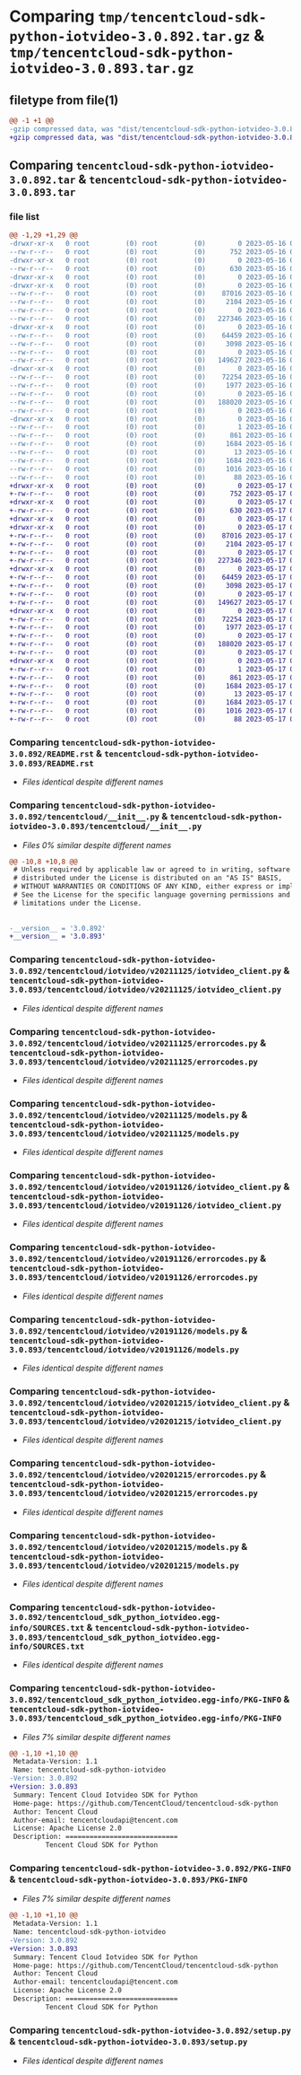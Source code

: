 # Comparing `tmp/tencentcloud-sdk-python-iotvideo-3.0.892.tar.gz` & `tmp/tencentcloud-sdk-python-iotvideo-3.0.893.tar.gz`

## filetype from file(1)

```diff
@@ -1 +1 @@
-gzip compressed data, was "dist/tencentcloud-sdk-python-iotvideo-3.0.892.tar", last modified: Tue May 16 00:39:21 2023, max compression
+gzip compressed data, was "dist/tencentcloud-sdk-python-iotvideo-3.0.893.tar", last modified: Wed May 17 03:34:00 2023, max compression
```

## Comparing `tencentcloud-sdk-python-iotvideo-3.0.892.tar` & `tencentcloud-sdk-python-iotvideo-3.0.893.tar`

### file list

```diff
@@ -1,29 +1,29 @@
-drwxr-xr-x   0 root         (0) root         (0)        0 2023-05-16 00:39:21.000000 tencentcloud-sdk-python-iotvideo-3.0.892/
--rw-r--r--   0 root         (0) root         (0)      752 2023-05-16 00:39:21.000000 tencentcloud-sdk-python-iotvideo-3.0.892/README.rst
-drwxr-xr-x   0 root         (0) root         (0)        0 2023-05-16 00:39:21.000000 tencentcloud-sdk-python-iotvideo-3.0.892/tencentcloud/
--rw-r--r--   0 root         (0) root         (0)      630 2023-05-16 00:39:21.000000 tencentcloud-sdk-python-iotvideo-3.0.892/tencentcloud/__init__.py
-drwxr-xr-x   0 root         (0) root         (0)        0 2023-05-16 00:39:21.000000 tencentcloud-sdk-python-iotvideo-3.0.892/tencentcloud/iotvideo/
-drwxr-xr-x   0 root         (0) root         (0)        0 2023-05-16 00:39:21.000000 tencentcloud-sdk-python-iotvideo-3.0.892/tencentcloud/iotvideo/v20211125/
--rw-r--r--   0 root         (0) root         (0)    87016 2023-05-16 00:39:21.000000 tencentcloud-sdk-python-iotvideo-3.0.892/tencentcloud/iotvideo/v20211125/iotvideo_client.py
--rw-r--r--   0 root         (0) root         (0)     2104 2023-05-16 00:39:21.000000 tencentcloud-sdk-python-iotvideo-3.0.892/tencentcloud/iotvideo/v20211125/errorcodes.py
--rw-r--r--   0 root         (0) root         (0)        0 2023-05-16 00:39:21.000000 tencentcloud-sdk-python-iotvideo-3.0.892/tencentcloud/iotvideo/v20211125/__init__.py
--rw-r--r--   0 root         (0) root         (0)   227346 2023-05-16 00:39:21.000000 tencentcloud-sdk-python-iotvideo-3.0.892/tencentcloud/iotvideo/v20211125/models.py
-drwxr-xr-x   0 root         (0) root         (0)        0 2023-05-16 00:39:21.000000 tencentcloud-sdk-python-iotvideo-3.0.892/tencentcloud/iotvideo/v20191126/
--rw-r--r--   0 root         (0) root         (0)    64459 2023-05-16 00:39:21.000000 tencentcloud-sdk-python-iotvideo-3.0.892/tencentcloud/iotvideo/v20191126/iotvideo_client.py
--rw-r--r--   0 root         (0) root         (0)     3098 2023-05-16 00:39:21.000000 tencentcloud-sdk-python-iotvideo-3.0.892/tencentcloud/iotvideo/v20191126/errorcodes.py
--rw-r--r--   0 root         (0) root         (0)        0 2023-05-16 00:39:21.000000 tencentcloud-sdk-python-iotvideo-3.0.892/tencentcloud/iotvideo/v20191126/__init__.py
--rw-r--r--   0 root         (0) root         (0)   149627 2023-05-16 00:39:21.000000 tencentcloud-sdk-python-iotvideo-3.0.892/tencentcloud/iotvideo/v20191126/models.py
-drwxr-xr-x   0 root         (0) root         (0)        0 2023-05-16 00:39:21.000000 tencentcloud-sdk-python-iotvideo-3.0.892/tencentcloud/iotvideo/v20201215/
--rw-r--r--   0 root         (0) root         (0)    72254 2023-05-16 00:39:21.000000 tencentcloud-sdk-python-iotvideo-3.0.892/tencentcloud/iotvideo/v20201215/iotvideo_client.py
--rw-r--r--   0 root         (0) root         (0)     1977 2023-05-16 00:39:21.000000 tencentcloud-sdk-python-iotvideo-3.0.892/tencentcloud/iotvideo/v20201215/errorcodes.py
--rw-r--r--   0 root         (0) root         (0)        0 2023-05-16 00:39:21.000000 tencentcloud-sdk-python-iotvideo-3.0.892/tencentcloud/iotvideo/v20201215/__init__.py
--rw-r--r--   0 root         (0) root         (0)   188020 2023-05-16 00:39:21.000000 tencentcloud-sdk-python-iotvideo-3.0.892/tencentcloud/iotvideo/v20201215/models.py
--rw-r--r--   0 root         (0) root         (0)        0 2023-05-16 00:39:21.000000 tencentcloud-sdk-python-iotvideo-3.0.892/tencentcloud/iotvideo/__init__.py
-drwxr-xr-x   0 root         (0) root         (0)        0 2023-05-16 00:39:21.000000 tencentcloud-sdk-python-iotvideo-3.0.892/tencentcloud_sdk_python_iotvideo.egg-info/
--rw-r--r--   0 root         (0) root         (0)        1 2023-05-16 00:39:21.000000 tencentcloud-sdk-python-iotvideo-3.0.892/tencentcloud_sdk_python_iotvideo.egg-info/dependency_links.txt
--rw-r--r--   0 root         (0) root         (0)      861 2023-05-16 00:39:21.000000 tencentcloud-sdk-python-iotvideo-3.0.892/tencentcloud_sdk_python_iotvideo.egg-info/SOURCES.txt
--rw-r--r--   0 root         (0) root         (0)     1684 2023-05-16 00:39:21.000000 tencentcloud-sdk-python-iotvideo-3.0.892/tencentcloud_sdk_python_iotvideo.egg-info/PKG-INFO
--rw-r--r--   0 root         (0) root         (0)       13 2023-05-16 00:39:21.000000 tencentcloud-sdk-python-iotvideo-3.0.892/tencentcloud_sdk_python_iotvideo.egg-info/top_level.txt
--rw-r--r--   0 root         (0) root         (0)     1684 2023-05-16 00:39:21.000000 tencentcloud-sdk-python-iotvideo-3.0.892/PKG-INFO
--rw-r--r--   0 root         (0) root         (0)     1016 2023-05-16 00:39:21.000000 tencentcloud-sdk-python-iotvideo-3.0.892/setup.py
--rw-r--r--   0 root         (0) root         (0)       88 2023-05-16 00:39:21.000000 tencentcloud-sdk-python-iotvideo-3.0.892/setup.cfg
+drwxr-xr-x   0 root         (0) root         (0)        0 2023-05-17 03:34:00.000000 tencentcloud-sdk-python-iotvideo-3.0.893/
+-rw-r--r--   0 root         (0) root         (0)      752 2023-05-17 03:34:00.000000 tencentcloud-sdk-python-iotvideo-3.0.893/README.rst
+drwxr-xr-x   0 root         (0) root         (0)        0 2023-05-17 03:34:00.000000 tencentcloud-sdk-python-iotvideo-3.0.893/tencentcloud/
+-rw-r--r--   0 root         (0) root         (0)      630 2023-05-17 03:34:00.000000 tencentcloud-sdk-python-iotvideo-3.0.893/tencentcloud/__init__.py
+drwxr-xr-x   0 root         (0) root         (0)        0 2023-05-17 03:34:00.000000 tencentcloud-sdk-python-iotvideo-3.0.893/tencentcloud/iotvideo/
+drwxr-xr-x   0 root         (0) root         (0)        0 2023-05-17 03:34:00.000000 tencentcloud-sdk-python-iotvideo-3.0.893/tencentcloud/iotvideo/v20211125/
+-rw-r--r--   0 root         (0) root         (0)    87016 2023-05-17 03:34:00.000000 tencentcloud-sdk-python-iotvideo-3.0.893/tencentcloud/iotvideo/v20211125/iotvideo_client.py
+-rw-r--r--   0 root         (0) root         (0)     2104 2023-05-17 03:34:00.000000 tencentcloud-sdk-python-iotvideo-3.0.893/tencentcloud/iotvideo/v20211125/errorcodes.py
+-rw-r--r--   0 root         (0) root         (0)        0 2023-05-17 03:34:00.000000 tencentcloud-sdk-python-iotvideo-3.0.893/tencentcloud/iotvideo/v20211125/__init__.py
+-rw-r--r--   0 root         (0) root         (0)   227346 2023-05-17 03:34:00.000000 tencentcloud-sdk-python-iotvideo-3.0.893/tencentcloud/iotvideo/v20211125/models.py
+drwxr-xr-x   0 root         (0) root         (0)        0 2023-05-17 03:34:00.000000 tencentcloud-sdk-python-iotvideo-3.0.893/tencentcloud/iotvideo/v20191126/
+-rw-r--r--   0 root         (0) root         (0)    64459 2023-05-17 03:34:00.000000 tencentcloud-sdk-python-iotvideo-3.0.893/tencentcloud/iotvideo/v20191126/iotvideo_client.py
+-rw-r--r--   0 root         (0) root         (0)     3098 2023-05-17 03:34:00.000000 tencentcloud-sdk-python-iotvideo-3.0.893/tencentcloud/iotvideo/v20191126/errorcodes.py
+-rw-r--r--   0 root         (0) root         (0)        0 2023-05-17 03:34:00.000000 tencentcloud-sdk-python-iotvideo-3.0.893/tencentcloud/iotvideo/v20191126/__init__.py
+-rw-r--r--   0 root         (0) root         (0)   149627 2023-05-17 03:34:00.000000 tencentcloud-sdk-python-iotvideo-3.0.893/tencentcloud/iotvideo/v20191126/models.py
+drwxr-xr-x   0 root         (0) root         (0)        0 2023-05-17 03:34:00.000000 tencentcloud-sdk-python-iotvideo-3.0.893/tencentcloud/iotvideo/v20201215/
+-rw-r--r--   0 root         (0) root         (0)    72254 2023-05-17 03:34:00.000000 tencentcloud-sdk-python-iotvideo-3.0.893/tencentcloud/iotvideo/v20201215/iotvideo_client.py
+-rw-r--r--   0 root         (0) root         (0)     1977 2023-05-17 03:34:00.000000 tencentcloud-sdk-python-iotvideo-3.0.893/tencentcloud/iotvideo/v20201215/errorcodes.py
+-rw-r--r--   0 root         (0) root         (0)        0 2023-05-17 03:34:00.000000 tencentcloud-sdk-python-iotvideo-3.0.893/tencentcloud/iotvideo/v20201215/__init__.py
+-rw-r--r--   0 root         (0) root         (0)   188020 2023-05-17 03:34:00.000000 tencentcloud-sdk-python-iotvideo-3.0.893/tencentcloud/iotvideo/v20201215/models.py
+-rw-r--r--   0 root         (0) root         (0)        0 2023-05-17 03:34:00.000000 tencentcloud-sdk-python-iotvideo-3.0.893/tencentcloud/iotvideo/__init__.py
+drwxr-xr-x   0 root         (0) root         (0)        0 2023-05-17 03:34:00.000000 tencentcloud-sdk-python-iotvideo-3.0.893/tencentcloud_sdk_python_iotvideo.egg-info/
+-rw-r--r--   0 root         (0) root         (0)        1 2023-05-17 03:34:00.000000 tencentcloud-sdk-python-iotvideo-3.0.893/tencentcloud_sdk_python_iotvideo.egg-info/dependency_links.txt
+-rw-r--r--   0 root         (0) root         (0)      861 2023-05-17 03:34:00.000000 tencentcloud-sdk-python-iotvideo-3.0.893/tencentcloud_sdk_python_iotvideo.egg-info/SOURCES.txt
+-rw-r--r--   0 root         (0) root         (0)     1684 2023-05-17 03:34:00.000000 tencentcloud-sdk-python-iotvideo-3.0.893/tencentcloud_sdk_python_iotvideo.egg-info/PKG-INFO
+-rw-r--r--   0 root         (0) root         (0)       13 2023-05-17 03:34:00.000000 tencentcloud-sdk-python-iotvideo-3.0.893/tencentcloud_sdk_python_iotvideo.egg-info/top_level.txt
+-rw-r--r--   0 root         (0) root         (0)     1684 2023-05-17 03:34:00.000000 tencentcloud-sdk-python-iotvideo-3.0.893/PKG-INFO
+-rw-r--r--   0 root         (0) root         (0)     1016 2023-05-17 03:34:00.000000 tencentcloud-sdk-python-iotvideo-3.0.893/setup.py
+-rw-r--r--   0 root         (0) root         (0)       88 2023-05-17 03:34:00.000000 tencentcloud-sdk-python-iotvideo-3.0.893/setup.cfg
```

### Comparing `tencentcloud-sdk-python-iotvideo-3.0.892/README.rst` & `tencentcloud-sdk-python-iotvideo-3.0.893/README.rst`

 * *Files identical despite different names*

### Comparing `tencentcloud-sdk-python-iotvideo-3.0.892/tencentcloud/__init__.py` & `tencentcloud-sdk-python-iotvideo-3.0.893/tencentcloud/__init__.py`

 * *Files 0% similar despite different names*

```diff
@@ -10,8 +10,8 @@
 # Unless required by applicable law or agreed to in writing, software
 # distributed under the License is distributed on an "AS IS" BASIS,
 # WITHOUT WARRANTIES OR CONDITIONS OF ANY KIND, either express or implied.
 # See the License for the specific language governing permissions and
 # limitations under the License.
 
 
-__version__ = '3.0.892'
+__version__ = '3.0.893'
```

### Comparing `tencentcloud-sdk-python-iotvideo-3.0.892/tencentcloud/iotvideo/v20211125/iotvideo_client.py` & `tencentcloud-sdk-python-iotvideo-3.0.893/tencentcloud/iotvideo/v20211125/iotvideo_client.py`

 * *Files identical despite different names*

### Comparing `tencentcloud-sdk-python-iotvideo-3.0.892/tencentcloud/iotvideo/v20211125/errorcodes.py` & `tencentcloud-sdk-python-iotvideo-3.0.893/tencentcloud/iotvideo/v20211125/errorcodes.py`

 * *Files identical despite different names*

### Comparing `tencentcloud-sdk-python-iotvideo-3.0.892/tencentcloud/iotvideo/v20211125/models.py` & `tencentcloud-sdk-python-iotvideo-3.0.893/tencentcloud/iotvideo/v20211125/models.py`

 * *Files identical despite different names*

### Comparing `tencentcloud-sdk-python-iotvideo-3.0.892/tencentcloud/iotvideo/v20191126/iotvideo_client.py` & `tencentcloud-sdk-python-iotvideo-3.0.893/tencentcloud/iotvideo/v20191126/iotvideo_client.py`

 * *Files identical despite different names*

### Comparing `tencentcloud-sdk-python-iotvideo-3.0.892/tencentcloud/iotvideo/v20191126/errorcodes.py` & `tencentcloud-sdk-python-iotvideo-3.0.893/tencentcloud/iotvideo/v20191126/errorcodes.py`

 * *Files identical despite different names*

### Comparing `tencentcloud-sdk-python-iotvideo-3.0.892/tencentcloud/iotvideo/v20191126/models.py` & `tencentcloud-sdk-python-iotvideo-3.0.893/tencentcloud/iotvideo/v20191126/models.py`

 * *Files identical despite different names*

### Comparing `tencentcloud-sdk-python-iotvideo-3.0.892/tencentcloud/iotvideo/v20201215/iotvideo_client.py` & `tencentcloud-sdk-python-iotvideo-3.0.893/tencentcloud/iotvideo/v20201215/iotvideo_client.py`

 * *Files identical despite different names*

### Comparing `tencentcloud-sdk-python-iotvideo-3.0.892/tencentcloud/iotvideo/v20201215/errorcodes.py` & `tencentcloud-sdk-python-iotvideo-3.0.893/tencentcloud/iotvideo/v20201215/errorcodes.py`

 * *Files identical despite different names*

### Comparing `tencentcloud-sdk-python-iotvideo-3.0.892/tencentcloud/iotvideo/v20201215/models.py` & `tencentcloud-sdk-python-iotvideo-3.0.893/tencentcloud/iotvideo/v20201215/models.py`

 * *Files identical despite different names*

### Comparing `tencentcloud-sdk-python-iotvideo-3.0.892/tencentcloud_sdk_python_iotvideo.egg-info/SOURCES.txt` & `tencentcloud-sdk-python-iotvideo-3.0.893/tencentcloud_sdk_python_iotvideo.egg-info/SOURCES.txt`

 * *Files identical despite different names*

### Comparing `tencentcloud-sdk-python-iotvideo-3.0.892/tencentcloud_sdk_python_iotvideo.egg-info/PKG-INFO` & `tencentcloud-sdk-python-iotvideo-3.0.893/tencentcloud_sdk_python_iotvideo.egg-info/PKG-INFO`

 * *Files 7% similar despite different names*

```diff
@@ -1,10 +1,10 @@
 Metadata-Version: 1.1
 Name: tencentcloud-sdk-python-iotvideo
-Version: 3.0.892
+Version: 3.0.893
 Summary: Tencent Cloud Iotvideo SDK for Python
 Home-page: https://github.com/TencentCloud/tencentcloud-sdk-python
 Author: Tencent Cloud
 Author-email: tencentcloudapi@tencent.com
 License: Apache License 2.0
 Description: ============================
         Tencent Cloud SDK for Python
```

### Comparing `tencentcloud-sdk-python-iotvideo-3.0.892/PKG-INFO` & `tencentcloud-sdk-python-iotvideo-3.0.893/PKG-INFO`

 * *Files 7% similar despite different names*

```diff
@@ -1,10 +1,10 @@
 Metadata-Version: 1.1
 Name: tencentcloud-sdk-python-iotvideo
-Version: 3.0.892
+Version: 3.0.893
 Summary: Tencent Cloud Iotvideo SDK for Python
 Home-page: https://github.com/TencentCloud/tencentcloud-sdk-python
 Author: Tencent Cloud
 Author-email: tencentcloudapi@tencent.com
 License: Apache License 2.0
 Description: ============================
         Tencent Cloud SDK for Python
```

### Comparing `tencentcloud-sdk-python-iotvideo-3.0.892/setup.py` & `tencentcloud-sdk-python-iotvideo-3.0.893/setup.py`

 * *Files identical despite different names*

